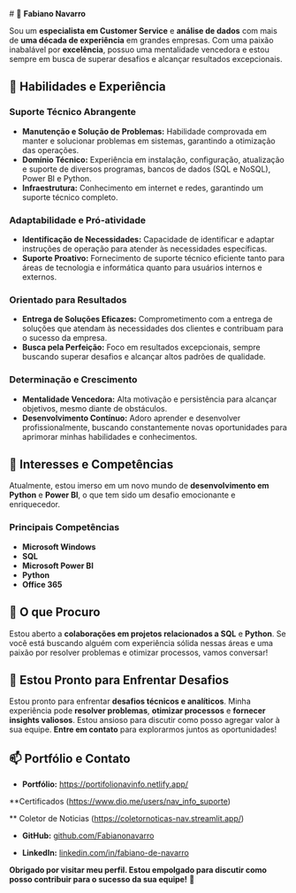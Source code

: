 <P3># 👋 **Fabiano Navarro**</P3>


Sou um **especialista em Customer Service** e **análise de dados** com mais de **uma década de experiência** em grandes empresas. Com uma paixão inabalável por **excelência**, possuo uma mentalidade vencedora e estou sempre em busca de superar desafios e alcançar resultados excepcionais.

## 🌟 Habilidades e Experiência

### Suporte Técnico Abrangente
- **Manutenção e Solução de Problemas:** Habilidade comprovada em manter e solucionar problemas em sistemas, garantindo a otimização das operações.
- **Domínio Técnico:** Experiência em instalação, configuração, atualização e suporte de diversos programas, bancos de dados (SQL e NoSQL), Power BI e Python.
- **Infraestrutura:** Conhecimento em internet e redes, garantindo um suporte técnico completo.

### Adaptabilidade e Pró-atividade
- **Identificação de Necessidades:** Capacidade de identificar e adaptar instruções de operação para atender às necessidades específicas.
- **Suporte Proativo:** Fornecimento de suporte técnico eficiente tanto para áreas de tecnologia e informática quanto para usuários internos e externos.

### Orientado para Resultados
- **Entrega de Soluções Eficazes:** Comprometimento com a entrega de soluções que atendam às necessidades dos clientes e contribuam para o sucesso da empresa.
- **Busca pela Perfeição:** Foco em resultados excepcionais, sempre buscando superar desafios e alcançar altos padrões de qualidade.

### Determinação e Crescimento
- **Mentalidade Vencedora:** Alta motivação e persistência para alcançar objetivos, mesmo diante de obstáculos.
- **Desenvolvimento Contínuo:** Adoro aprender e desenvolver profissionalmente, buscando constantemente novas oportunidades para aprimorar minhas habilidades e conhecimentos.

## 👀 Interesses e Competências

Atualmente, estou imerso em um novo mundo de **desenvolvimento em Python** e **Power BI**, o que tem sido um desafio emocionante e enriquecedor. 

### Principais Competências
- **Microsoft Windows**
- **SQL**
- **Microsoft Power BI**
- **Python**
- **Office 365**

## 💞️ O que Procuro

Estou aberto a **colaborações em projetos relacionados a SQL** e **Python**. Se você está buscando alguém com experiência sólida nessas áreas e uma paixão por resolver problemas e otimizar processos, vamos conversar!

## 🚀 Estou Pronto para Enfrentar Desafios

Estou pronto para enfrentar **desafios técnicos e analíticos**. Minha experiência pode **resolver problemas**, **otimizar processos** e **fornecer insights valiosos**. Estou ansioso para discutir como posso agregar valor à sua equipe. **Entre em contato** para explorarmos juntos as oportunidades!

## 📫   Portfólio e Contato

- **Portfólio:** https://portifolionavinfo.netlify.app/

**Certificados (https://www.dio.me/users/nav_info_suporte)

** Coletor de Noticias (https://coletornoticas-nav.streamlit.app/)
  
- **GitHub:** [github.com/Fabianonavarro](https://github.com/Fabianonavarro)

- **LinkedIn:** [linkedin.com/in/fabiano-de-navarro](https://www.linkedin.com/in/fabiano-de-navarro)



**Obrigado por visitar meu perfil. Estou empolgado para discutir como posso contribuir para o sucesso da sua equipe!** 🚀



